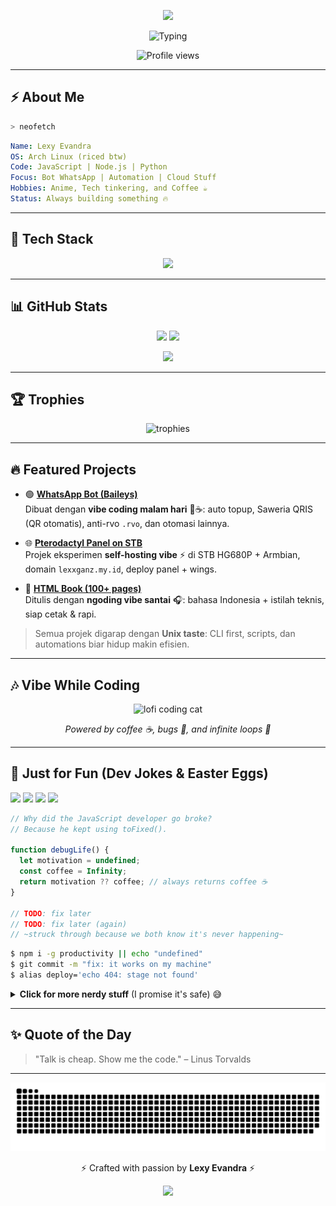 <!-- Banner Header -->
<p align="center">
  <img src="https://capsule-render.vercel.app/api?type=waving&color=00f5ff&height=200&section=header&text=Welcome%20to%20Lexy's%20Hub&fontSize=40&fontColor=0d1117&animation=twinkling"/>
</p>

<p align="center">
  <img src="https://readme-typing-svg.demolab.com?font=Fira+Code&size=22&duration=2500&pause=800&color=00F5FF&center=true&vCenter=true&width=600&lines=Hello%2C+I'm+Lexy+Evandra;Code+%7C+Create+%7C+Deploy;Built+with+%E2%9D%A4%EF%B8%8F+and+Unix+vibes" alt="Typing" />
</p>

<p align="center">
  <img src="https://komarev.com/ghpvc/?username=lexx-project&style=flat-square&color=00f5ff" alt="Profile views" />
</p>

---

## ⚡ About Me
```zsh
> neofetch
```
```yaml
Name: Lexy Evandra
OS: Arch Linux (riced btw)
Code: JavaScript | Node.js | Python
Focus: Bot WhatsApp | Automation | Cloud Stuff
Hobbies: Anime, Tech tinkering, and Coffee ☕
Status: Always building something 🔥
```

---

## 🚀 Tech Stack
<p align="center">
  <img src="https://skillicons.dev/icons?i=js,nodejs,express,react,html,css,tailwind,git,github,linux,docker,mysql,mongodb,vscode" />
</p>

---

## 📊 GitHub Stats
<p align="center">
  <img src="https://github-readme-stats.vercel.app/api?username=lexx-project&show_icons=true&theme=tokyonight&hide_border=true" height="165"/>
  <img src="https://github-readme-stats.vercel.app/api/top-langs/?username=lexx-project&layout=compact&theme=tokyonight&hide_border=true" height="165"/>
</p>
<p align="center">
  <img src="https://streak-stats.demolab.com?user=lexx-project&theme=tokyonight&hide_border=true" height="165"/>
</p>

---

## 🏆 Trophies
<p align="center">
  <img src="https://github-profile-trophy.vercel.app/?username=lexx-project&theme=onedark&no-bg=true&no-frame=true&column=6" alt="trophies"/>
</p>

---

## 🔥 Featured Projects
- 🟢 [**WhatsApp Bot (Baileys)**](https://github.com/lexxganz/whatsapp-bot)  
  Dibuat dengan **vibe coding malam hari** 🌙☕: auto topup, Saweria QRIS (QR otomatis), anti-rvo `.rvo`, dan otomasi lainnya. 

- 🌐 [**Pterodactyl Panel on STB**](https://github.com/lexxganz/stb-pterodactyl)  
  Projek eksperimen **self-hosting vibe** ⚡ di STB HG680P + Armbian, domain `lexxganz.my.id`, deploy panel + wings.

- 📘 [**HTML Book (100+ pages)**](https://github.com/lexxganz/html-book)  
  Ditulis dengan **ngoding vibe santai** 🎧: bahasa Indonesia + istilah teknis, siap cetak & rapi.

> Semua projek digarap dengan **Unix taste**: CLI first, scripts, dan automations biar hidup makin efisien.

---

## 🎶 Vibe While Coding

<p align="center">
  <img src="https://media.giphy.com/media/Ll22OhMLAlVDb8UQWe/giphy.gif" width="500" alt="lofi coding cat"/>
</p>

<p align="center">
  <i>Powered by coffee ☕, bugs 🐞, and infinite loops 🔁</i>
</p>


---

## 🧪 Just for Fun (Dev Jokes & Easter Eggs)

<p>
  <img src="https://img.shields.io/badge/status-undefined-00f5ff?style=for-the-badge&labelColor=0d1117" />
  <img src="https://img.shields.io/badge/bug_count-NaN-ff79c6?style=for-the-badge&labelColor=0d1117" />
  <img src="https://img.shields.io/badge/coffee-OVERFLOW-ffaa00?style=for-the-badge&labelColor=0d1117" />
  <img src="https://img.shields.io/badge/works_on-my_machine-50fa7b?style=for-the-badge&labelColor=0d1117" />
</p>

```js
// Why did the JavaScript developer go broke?
// Because he kept using toFixed().

function debugLife() {
  let motivation = undefined;
  const coffee = Infinity;
  return motivation ?? coffee; // always returns coffee ☕
}

// TODO: fix later
// TODO: fix later (again)
// ~struck through because we both know it's never happening~
```

```bash
$ npm i -g productivity || echo "undefined"
$ git commit -m "fix: it works on my machine"
$ alias deploy='echo 404: stage not found'
```

<details>
  <summary><b>Click for more nerdy stuff</b> (I promise it's safe) 😅</summary>

```python
try:
    ship_code()
except WorksOnMyMachineError:
    print("it works on my machine™")
```

```txt
StackOverflowError: when you search your own answer and upvote it.
```
</details>

---

## ✨ Quote of the Day
> "Talk is cheap. Show me the code." – Linus Torvalds

---

<p align="center">
  <img src="https://raw.githubusercontent.com/Platane/snk/output/github-contribution-grid-snake-dark.svg" alt="Snake animation" />
</p>

<p align="center">⚡ Crafted with passion by <b>Lexy Evandra</b> ⚡</p>

<p align="center">
  <img src="https://capsule-render.vercel.app/api?type=waving&color=00f5ff&height=120&section=footer"/>
</p>
